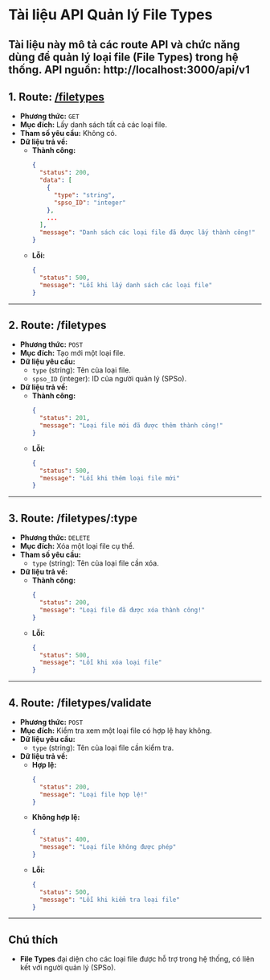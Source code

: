 # Tài liệu API Quản lý File Types
<!-- Gỏ CTRL + Shift + V để trông OK hơn-->
<!-- Xem thử mẫu API: nhấp vào route api (nếu có) -->
Tài liệu này mô tả các route API và chức năng dùng để quản lý loại file (File Types) trong hệ thống.
API nguồn: http://localhost:3000/api/v1
---

## 1. Route: **[/filetypes](http://localhost:3000/api/v1/filetypes)**

- **Phương thức:** `GET`
- **Mục đích:** Lấy danh sách tất cả các loại file.
- **Tham số yêu cầu:** Không có.
- **Dữ liệu trả về:**
  - **Thành công:**
    ```json
    {
      "status": 200,
      "data": [
        {
          "type": "string",
          "spso_ID": "integer"
        },
        ...
      ],
      "message": "Danh sách các loại file đã được lấy thành công!"
    }
    ```
  - **Lỗi:**
    ```json
    {
      "status": 500,
      "message": "Lỗi khi lấy danh sách các loại file"
    }
    ```

---

## 2. Route: **/filetypes**

- **Phương thức:** `POST`
- **Mục đích:** Tạo mới một loại file.
- **Dữ liệu yêu cầu:**
  - `type` (string): Tên của loại file.
  - `spso_ID` (integer): ID của người quản lý (SPSo).
- **Dữ liệu trả về:**
  - **Thành công:**
    ```json
    {
      "status": 201,
      "message": "Loại file mới đã được thêm thành công!"
    }
    ```
  - **Lỗi:**
    ```json
    {
      "status": 500,
      "message": "Lỗi khi thêm loại file mới"
    }
    ```

---

## 3. Route: **/filetypes/:type**

- **Phương thức:** `DELETE`
- **Mục đích:** Xóa một loại file cụ thể.
- **Tham số yêu cầu:**
  - `type` (string): Tên của loại file cần xóa.
- **Dữ liệu trả về:**
  - **Thành công:**
    ```json
    {
      "status": 200,
      "message": "Loại file đã được xóa thành công!"
    }
    ```
  - **Lỗi:**
    ```json
    {
      "status": 500,
      "message": "Lỗi khi xóa loại file"
    }
    ```

---

## 4. Route: **/filetypes/validate**

- **Phương thức:** `POST`
- **Mục đích:** Kiểm tra xem một loại file có hợp lệ hay không.
- **Dữ liệu yêu cầu:**
  - `type` (string): Tên của loại file cần kiểm tra.
- **Dữ liệu trả về:**
  - **Hợp lệ:**
    ```json
    {
      "status": 200,
      "message": "Loại file hợp lệ!"
    }
    ```
  - **Không hợp lệ:**
    ```json
    {
      "status": 400,
      "message": "Loại file không được phép"
    }
    ```
  - **Lỗi:**
    ```json
    {
      "status": 500,
      "message": "Lỗi khi kiểm tra loại file"
    }
    ```

---

## Chú thích

- **File Types** đại diện cho các loại file được hỗ trợ trong hệ thống, có liên kết với người quản lý (SPSo).

